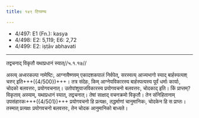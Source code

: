 ```yaml
---
title: १४९ टिप्पण्यः

---
```

- 4/497: E1 (Fn.): kasya
- 4/498: E2: 5,119; E6: 2,72
- 4/499: E2: iṣṭāv abhavati

____________________________________________


तद्वचनाद् विकृतौ यथाप्रधानं स्यात्//५.१.१७//

अस्त्य् अध्वरकल्पा नामेष्टिः, आग्नावैष्णवम् एकादशकपालं निर्वपेत्, सरस्वत्य् आज्यभागो स्याद् बार्हस्पत्यश् चरुर् इति+++({4/500})+++। तत्र संदेहः, किम् आग्नेयविकारस्य बार्हस्पत्यस्य पूर्वं धर्माः कार्याः, चोदको बलवत्तरः, प्रयोगवचनात्। उतोपांशुयाजविकारस्य प्रयोगवचनो बलवत्तरः, चोदकाद् इति। किं प्राप्तम्? विकृताव् अस्याम्, यथाप्रधानं स्यात्, तद्वचनात्। तेषां साक्षाद् वचनक्रमो विकृतौ। तेन संनिहितानाम् उपसंहारकः+++({4/501})+++ प्रयोगवचनो हि प्रत्यक्षः, तद्धर्माणां चानुमानिकः, चोदकेन हि स प्राप्तः। तस्मात् प्रत्यक्षः प्रयोगवचनो बलवत्तरः, तेन चोदक आनुमानिको बाध्यते।
